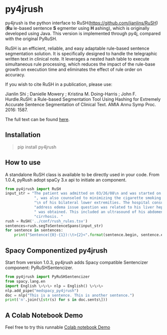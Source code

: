 # py4jrush

py4jrush is the python interface to
RuSH(https://github.com/jianlins/RuSH) (**Ru** le-based sentence **S**
egmenter using **H** ashing), which is originally developed using Java. 
This version is implemented through py4j, compared with the original PyRuSH.

RuSH is an efficient, reliable, and easy adaptable rule-based sentence
segmentation solution. It is specifically designed to handle the
telegraphic written text in clinical note. It leverages a nested hash
table to execute simultaneous rule processing, which reduces the impact
of the rule-base growth on execution time and eliminates the effect of
rule order on accuracy.

If you wish to cite RuSH in a publication, please use:

Jianlin Shi ; Danielle Mowery ; Kristina M. Doing-Harris ; John F.
Hurdle.RuSH: a Rule-based Segmentation Tool Using Hashing for Extremely
Accurate Sentence Segmentation of Clinical Text. AMIA Annu Symp Proc.
2016: 1587.

The full text can be found
[here](https://knowledge.amia.org/amia-63300-1.3360278/t005-1.3362920/f005-1.3362921/2495498-1.3363244/2495498-1.3363247?timeStamp=1479743941616).


## Installation

> pip install py4jrush

## How to use

A standalone RuSH class is available to be directly used in your code.
From 1.0.4, pyRush adopt spaCy 3.x api to initiate an component.

```python
from py4jrush import RuSH
input_str = "The patient was admitted on 03/26/08\n and was started on IV antibiotics elevation" +\
             ", was also counseled to minimizing the cigarette smoking. The patient had edema\n\n" +\
             "\n of his bilateral lower extremities. The hospital consult was also obtained to " +\
             "address edema issue question was related to his liver hepatitis C. Hospital consult" +\
             " was obtained. This included an ultrasound of his abdomen, which showed just mild " +\
             "cirrhosis. "
rush = RuSH('../conf/rush_rules.tsv')
sentences=rush.segToSentenceSpans(input_str)
for sentence in sentences:
    print("Sentence({0}-{1}):\t>{2}<".format(sentence.begin, sentence.end, input_str[sentence.begin:sentence.end]))
```
## Spacy Componentized py4jrush

Start from version 1.0.3, py4jrush adds Spacy compatible Sentencizer
component: PyRuSHSentencizer.

```python
from py4jrush import PyRuSHSentencizer
from spacy.lang.en
import English \>\>\> nlp = English() \>\>\>
nlp.add_pipe("medspacy_py4jrush")
doc = nlp("This is a sentence. This is another sentence.")
print('n'.join(\[str(s) for s in doc.sents\]))
```

## A Colab Notebook Demo

Feel free to try this runnable [Colab notebook
Demo](https://colab.research.google.com/drive/1gX9MzZTQiPw8G3x_vUwZbiSXGtbI0uIX?usp=sharing)